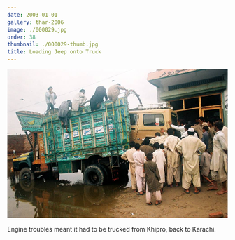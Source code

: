 ```yaml
---
date: 2003-01-01
gallery: thar-2006
image: ./000029.jpg
order: 38
thumbnail: ./000029-thumb.jpg
title: Loading Jeep onto Truck
---
```


![Loading Jeep onto Truck](./000029.jpg)

Engine troubles meant it had to be trucked from Khipro, back to Karachi.